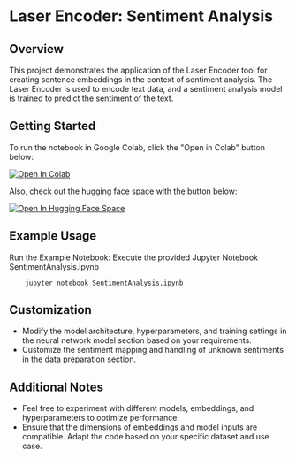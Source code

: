 # Laser Encoder: Sentiment Analysis

## Overview

This project demonstrates the application of the Laser Encoder tool for creating sentence embeddings in the context of sentiment analysis. The Laser Encoder is used to encode text data, and a sentiment analysis model is trained to predict the sentiment of the text.

## Getting Started

To run the notebook in Google Colab, click the "Open in Colab" button below:

[![Open In Colab](https://colab.research.google.com/assets/colab-badge.svg)](https://colab.research.google.com/github/NIXBLACK11/LASER-fork/blob/Sentiment-analysis-laser/tasks/SentimentAnalysis/SentimentAnalysis.ipynb)

Also, check out the hugging face space with the button below:

[![Open In Hugging Face Space](https://img.shields.io/badge/Open%20In-Hugging%20Face%20Space-blue?logo=huggingface)](https://huggingface.co/spaces/NIXBLACK/SentimentAnalysis_LASER_)


## Example Usage

Run the Example Notebook:
    Execute the provided Jupyter Notebook SentimentAnalysis.ipynb

        jupyter notebook SentimentAnalysis.ipynb


## Customization

- Modify the model architecture, hyperparameters, and training settings in the neural network model section based on your requirements.
- Customize the sentiment mapping and handling of unknown sentiments in the data preparation section.

## Additional Notes
- Feel free to experiment with different models, embeddings, and hyperparameters to optimize performance.
- Ensure that the dimensions of embeddings and model inputs are compatible.
Adapt the code based on your specific dataset and use case.
